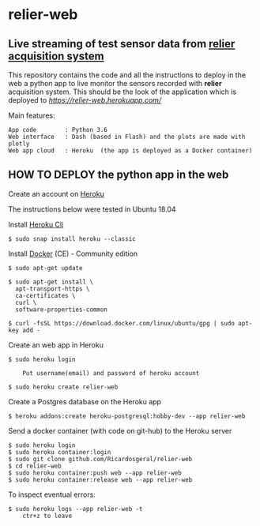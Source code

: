 # relier-web

## Live streaming of test sensor data from [relier acquisition system](https://github.com/Ricardosgeral/relier)

This repository contains the code and all the instructions to deploy in the web a python app to live monitor 
the sensors recorded with **relier** acquisition system. This should be the look of the application which is deployed to
*https://relier-web.herokuapp.com/*



Main features:

    App code        : Python 3.6
    Web interface   : Dash (based in Flash) and the plots are made with plotly
    Web app cloud   : Heroku  (the app is deployed as a Docker container)
    

## HOW TO DEPLOY the python app in the web
Create an account on [Heroku](https://www.heroku.com/)


The instructions below were tested in Ubuntu 18.04 

Install [Heroku Cli](https://devcenter.heroku.com/articles/heroku-cli)
    
    $ sudo snap install heroku --classic

Install [Docker](https://docs.docker.com/) (CE) - Community edition
    
    $ sudo apt-get update
    
    $ sudo apt-get install \
      apt-transport-https \
      ca-certificates \
      curl \
      software-properties-common
      
    $ curl -fsSL https://download.docker.com/linux/ubuntu/gpg | sudo apt-key add -


Create an web app in Heroku

    $ sudo heroku login
    
        Put username(email) and password of heroku account
    
    $ sudo heroku create relier-web
    
Create a Postgres database on the Heroku app

    $ heroku addons:create heroku-postgresql:hobby-dev --app relier-web

Send a docker container (with code on git-hub) to the Heroku server

    $ sudo heroku login
    $ sudo heroku container:login
    $ sudo git clone github.com/Ricardosgeral/relier-web
    $ cd relier-web
    $ sudo heroku container:push web --app relier-web
    $ sudo heroku container:release web --app relier-web
    
To inspect eventual errors:

    $ sudo heroku logs --app relier-web -t
        ctr+z to leave